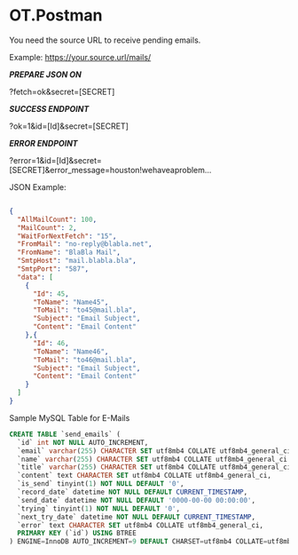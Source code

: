 # OT.Postman

You need the source URL to receive pending emails.

Example: https://your.source.url/mails/

***PREPARE JSON ON***

?fetch=ok&secret=[SECRET] 

***SUCCESS ENDPOINT***

?ok=1&id=[Id]&secret=[SECRET]

***ERROR ENDPOINT***

?error=1&id=[Id]&secret=[SECRET]&error_message=houston!wehaveaproblem...

JSON Example:

```json

{
  "AllMailCount": 100,
  "MailCount": 2,
  "WaitForNextFetch": "15",
  "FromMail": "no-reply@blabla.net",
  "FromName": "BlaBla Mail",
  "SmtpHost": "mail.blabla.bla",
  "SmtpPort": "587",
  "data": [
    {
      "Id": 45,
      "ToName": "Name45",
      "ToMail": "to45@mail.bla",
      "Subject": "Email Subject",
      "Content": "Email Content"
    },{
      "Id": 46,
      "ToName": "Name46",
      "ToMail": "to46@mail.bla",
      "Subject": "Email Subject",
      "Content": "Email Content"
    }
  ]
}

```


Sample MySQL Table for E-Mails

```sql
CREATE TABLE `send_emails` (
  `id` int NOT NULL AUTO_INCREMENT,
  `email` varchar(255) CHARACTER SET utf8mb4 COLLATE utf8mb4_general_ci NOT NULL,
  `name` varchar(255) CHARACTER SET utf8mb4 COLLATE utf8mb4_general_ci NOT NULL DEFAULT '',
  `title` varchar(255) CHARACTER SET utf8mb4 COLLATE utf8mb4_general_ci NOT NULL,
  `content` text CHARACTER SET utf8mb4 COLLATE utf8mb4_general_ci,
  `is_send` tinyint(1) NOT NULL DEFAULT '0',
  `record_date` datetime NOT NULL DEFAULT CURRENT_TIMESTAMP,
  `send_date` datetime NOT NULL DEFAULT '0000-00-00 00:00:00',
  `trying` tinyint(1) NOT NULL DEFAULT '0',
  `next_try_date` datetime NOT NULL DEFAULT CURRENT_TIMESTAMP,
  `error` text CHARACTER SET utf8mb4 COLLATE utf8mb4_general_ci,
  PRIMARY KEY (`id`) USING BTREE
) ENGINE=InnoDB AUTO_INCREMENT=9 DEFAULT CHARSET=utf8mb4 COLLATE=utf8mb4_general_ci ROW_FORMAT=DYNAMIC;

```

